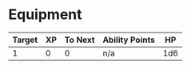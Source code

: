 # Equipment

| Target | XP | To Next | Ability Points | HP |
| --- | --- | --- | --- | --- |
| 1 | 0 | 0 | n/a | 1d6 | 